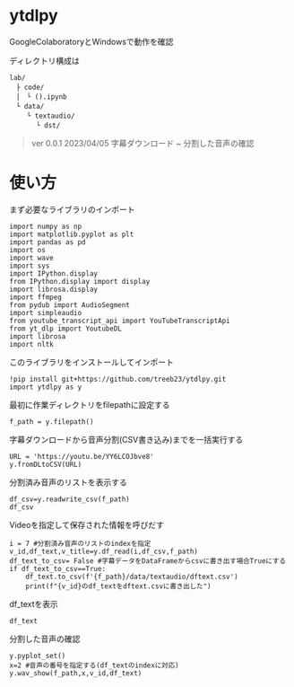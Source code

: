 # ytdlpy
GoogleColaboratoryとWindowsで動作を確認

ディレクトリ構成は
```
lab/
　├ code/
　│　└ ().ipynb
　└ data/
　 　└ textaudio/
    　 └ dst/
```


> ver 0.0.1 2023/04/05 字幕ダウンロード ~ 分割した音声の確認

# 使い方
まず必要なライブラリのインポート
```
import numpy as np
import matplotlib.pyplot as plt
import pandas as pd
import os
import wave
import sys
import IPython.display
from IPython.display import display
import librosa.display
import ffmpeg
from pydub import AudioSegment
import simpleaudio
from youtube_transcript_api import YouTubeTranscriptApi
from yt_dlp import YoutubeDL
import librosa
import nltk
```
このライブラリをインストールしてインポート
```
!pip install git+https://github.com/treeb23/ytdlpy.git
import ytdlpy as y
```
最初に作業ディレクトリをfilepathに設定する
```
f_path = y.filepath()
```
字幕ダウンロードから音声分割(CSV書き込み)までを一括実行する
```
URL = 'https://youtu.be/YY6LCOJbve8'
y.fromDLtoCSV(URL)
```
分割済み音声のリストを表示する
```
df_csv=y.readwrite_csv(f_path)
df_csv
```
Videoを指定して保存された情報を呼びだす
```
i = 7 #分割済み音声のリストのindexを指定
v_id,df_text,v_title=y.df_read(i,df_csv,f_path)
df_text_to_csv= False #字幕データをDataFrameからcsvに書き出す場合Trueにする
if df_text_to_csv==True:
    df_text.to_csv(f'{f_path}/data/textaudio/dftext.csv')
    print(f"{v_id}のdf_textをdftext.csvに書き出した")
```
df_textを表示
```
df_text
```
分割した音声の確認
```
y.pyplot_set()
x=2 #音声の番号を指定する(df_textのindexに対応)
y.wav_show(f_path,x,v_id,df_text)
```

